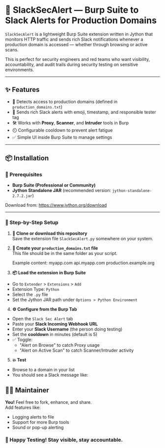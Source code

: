# 🚨 SlackSecAlert — Burp Suite to Slack Alerts for Production Domains

`SlackSecAlert` is a lightweight Burp Suite extension written in Jython that monitors HTTP traffic and sends rich Slack notifications whenever a production domain is accessed — whether through browsing or active scans.

This is perfect for security engineers and red teams who want visibility, accountability, and audit trails during security testing on sensitive environments.

---

## ✨ Features

- 🔐 Detects access to production domains (defined in `production_domains.txt`)
- 💬 Sends rich Slack alerts with emoji, timestamp, and responsible tester tag
- 🛠️ Works with **Proxy**, **Scanner**, and **Intruder** tools in Burp
- ⏲️ Configurable cooldown to prevent alert fatigue
- ✅ Simple UI inside Burp Suite to manage settings

---

## 📦 Installation

### 🐍 Prerequisites

- **Burp Suite (Professional or Community)**
- **Jython Standalone JAR** (recommended version: `jython-standalone-2.7.2.jar`)

Download from: https://www.jython.org/download

---

### 🔌 Step-by-Step Setup

1. **📁 Clone or download this repository**  
   Save the extension file `SlackSecAlert.py` somewhere on your system.

2. **📄 Create your `production_domains.txt` file**  
   This file should be in the same folder as your script.

   Example content:
myapp.com api.myapp.com production.example.org


3. **📦 Load the extension in Burp Suite**
- Go to `Extender` > `Extensions` > `Add`
- Extension Type: `Python`
- Select the `.py` file
- Set the Jython JAR path under `Options > Python Environment`

4. **⚙️ Configure from the Burp Tab**
- Open the `Slack Sec Alert` tab
- Paste your **Slack Incoming Webhook URL**
- Enter your **Slack Username** (the person doing testing)
- Set the **cooldown** in minutes (default is 5)
- ✅ Toggle:
  - "Alert on Browse" to catch Proxy usage
  - "Alert on Active Scan" to catch Scanner/Intruder activity

5. **💥 Test**
- Browse to a domain in your list
- You should see a Slack message like:



## 🧑‍💻 Maintainer

**You!** Feel free to fork, enhance, and share.  
Add features like:
- Logging alerts to file
- Support for more Burp tools
- Sound or pop-up alerting

### 🚀 Happy Testing! Stay visible, stay accountable.  
